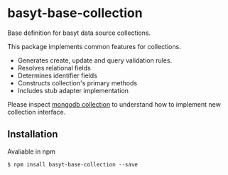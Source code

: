# basyt-base-collection
Base definition for basyt data source collections.


This package implements common features for collections.
* Generates create, update and query validation rules.
* Resolves relational fields
* Determines identifier fields
* Constructs collection's primary methods
* Includes stub adapter implementation

Please inspect [mongodb collection](http://github.com/ytlabs/basyt-mongodb-collection) to understand how to implement new collection interface.

## Installation
Avaliable in npm

```
$ npm insall basyt-base-collection --save
```




